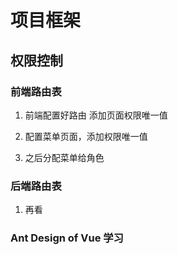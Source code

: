 # 项目框架 

## 权限控制

### 前端路由表
1. 前端配置好路由 添加页面权限唯一值

2. 配置菜单页面，添加权限唯一值 

3. 之后分配菜单给角色

### 后端路由表

1. 再看


### Ant Design of Vue 学习
